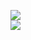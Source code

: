 [![](https://img.shields.io/badge/Made%20With-Github%20Spray-lightgrey.svg?style=for-the-badge&logo=github)](https://github.com/Annihil/github-spray#105)  
[![](https://i.imgur.com/2DrTn0Z.gif)](https://github.com/Annihil/github-spray)